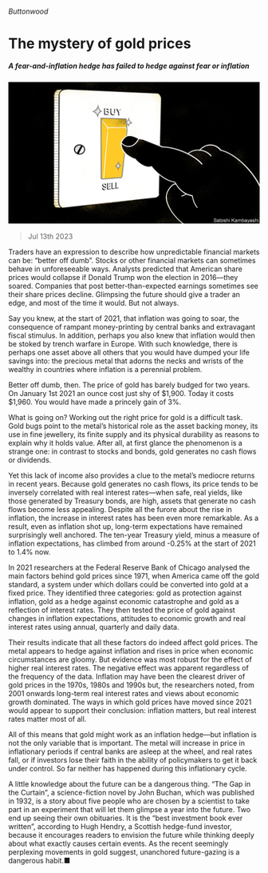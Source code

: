 ###### Buttonwood

# The mystery of gold prices 

##### A fear-and-inflation hedge has failed to hedge against fear or inflation 

![image](images/20230715_FND003.jpg) 

> Jul 13th 2023 

Traders have an expression to describe how unpredictable financial markets can be: “better off dumb”. Stocks or other financial markets can sometimes behave in unforeseeable ways. Analysts predicted that American share prices would collapse if Donald Trump won the election in 2016—they soared. Companies that post better-than-expected earnings sometimes see their share prices decline. Glimpsing the future should give a trader an edge, and most of the time it would. But not always.

Say you knew, at the start of 2021, that inflation was going to soar, the consequence of rampant money-printing by central banks and extravagant fiscal stimulus. In addition, perhaps you also knew that inflation would then be stoked by trench warfare in Europe. With such knowledge, there is perhaps one asset above all others that you would have dumped your life savings into: the precious metal that adorns the necks and wrists of the wealthy in countries where inflation is a perennial problem. 

Better off dumb, then. The price of gold has barely budged for two years. On January 1st 2021 an ounce cost just shy of $1,900. Today it costs $1,960. You would have made a princely gain of 3%.

What is going on? Working out the right price for gold is a difficult task. Gold bugs point to the metal’s historical role as the asset backing money, its use in fine jewellery, its finite supply and its physical durability as reasons to explain why it holds value. After all, at first glance the phenomenon is a strange one: in contrast to stocks and bonds, gold generates no cash flows or dividends. 

Yet this lack of income also provides a clue to the metal’s mediocre returns in recent years. Because gold generates no cash flows, its price tends to be inversely correlated with real interest rates—when safe, real yields, like those generated by Treasury bonds, are high, assets that generate no cash flows become less appealing. Despite all the furore about the rise in inflation, the increase in interest rates has been even more remarkable. As a result, even as inflation shot up, long-term expectations have remained surprisingly well anchored. The ten-year Treasury yield, minus a measure of inflation expectations, has climbed from around -0.25% at the start of 2021 to 1.4% now. 

In 2021 researchers at the Federal Reserve Bank of Chicago analysed the main factors behind gold prices since 1971, when America came off the gold standard, a system under which dollars could be converted into gold at a fixed price. They identified three categories: gold as protection against inflation, gold as a hedge against economic catastrophe and gold as a reflection of interest rates. They then tested the price of gold against changes in inflation expectations, attitudes to economic growth and real interest rates using annual, quarterly and daily data. 

Their results indicate that all these factors do indeed affect gold prices. The metal appears to hedge against inflation and rises in price when economic circumstances are gloomy. But evidence was most robust for the effect of higher real interest rates. The negative effect was apparent regardless of the frequency of the data. Inflation may have been the clearest driver of gold prices in the 1970s, 1980s and 1990s but, the researchers noted, from 2001 onwards long-term real interest rates and views about economic growth dominated. The ways in which gold prices have moved since 2021 would appear to support their conclusion: inflation matters, but real interest rates matter most of all.

All of this means that gold might work as an inflation hedge—but inflation is not the only variable that is important. The metal will increase in price in inflationary periods if central banks are asleep at the wheel, and real rates fall, or if investors lose their faith in the ability of policymakers to get it back under control. So far neither has happened during this inflationary cycle.

A little knowledge about the future can be a dangerous thing. “The Gap in the Curtain”, a science-fiction novel by John Buchan, which was published in 1932, is a story about five people who are chosen by a scientist to take part in an experiment that will let them glimpse a year into the future. Two end up seeing their own obituaries. It is the “best investment book ever written”, according to Hugh Hendry, a Scottish hedge-fund investor, because it encourages readers to envision the future while thinking deeply about what exactly causes certain events. As the recent seemingly perplexing movements in gold suggest, unanchored future-gazing is a dangerous habit.■






